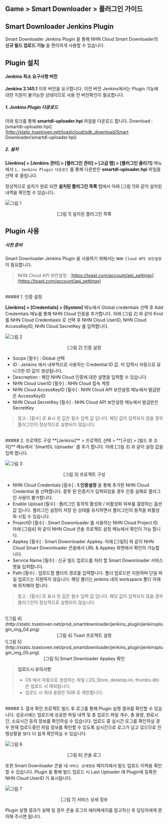 ## Game > Smart Downloader > 플러그인 가이드

## Smart Downloader Jenkins Plugin
Smart Downloader Jenkins Plugin 을 통해 NHN Cloud Smart Downloader의 **신규 빌드 업로드 기능** 을 편리하게 사용할 수 있습니다.

## Plugin 설치

#### Jenkins 최소 요구사항 버전

**Jenkins 2.145.1** 이후 버전을 요구합니다. 이전 버전 Jenkins에서는 Plugin 기능에 대한 지원이 불가능한 상태이므로 사용 전 버전확인이 필요합니다.

##### 1. Jenkins Plugin 다운로드
아래 링크를 통해 **smartdl-uploader.hpi** 파일을 다운로드 합니다.
Download : [smartdl-uploader.hpi](http://static.toastoven.net/toastcloud/sdk_download/Smart Downloader/smartdl-uploader.hpi)

##### 2. 설치
**[Jenkins] > [Jenkins 관리] > [플러그인 관리] > [고급 탭] > [플러그인 올리기]** 메뉴에서 `1. Jenkins Plugin 다운로드` 를 통해 다운받은 **smartdl-uploader.hpi** 파일을 선택 후 올립니다.

정상적으로 설치가 완료 되면 **설치된 플러그인 목록** 탭에서 아래 [그림 1]와 같이 설치된 내역을 확인할 수 있습니다.

![그림 1](http://static.toastoven.net/prod_smartdownloader/jenkins_plugin/jenkinsplugin_img_01.png)
<center>[그림 1] 설치된 플러그인 목록</center>

## Plugin 사용

##### 사전 준비
Smart Downloader Jenkins Plugin 을 사용하기 위해서는 `NHN Cloud API 보안설정` 이 필요합니다.
> NHN Cloud API 보안설정 : [https://toast.com/account/api_settings](https://toast.com/account/api_settings)

<br>
##### 1. 인증 설정

**[Jenkins] > [Credentials] > [System]** 메뉴에서 Global credentials 선택 후 Add Credentials 메뉴를 통해 NHN Cloud 인증을 추가합니다.
아래 [그림 2] 와 같이 Kind 를 NHN Cloud Credentiasls 로 선택 후 NHN Cloud UserID, NHN Cloud AccessKeyID, NHN Cloud SecretKey 를 입력합니다.

![그림 2](http://static.toastoven.net/prod_smartdownloader/jenkins_plugin/jenkinsplugin_img_02.png)
<center>[그림 2] 인증 설정</center>

* Socpe [필수] : Global 선택
* ID : Jenkins 에서 내부적으로 사용하는 Credential ID 값. 미 입력시 자동으로 유니크한 ID 값이 생성됩니다.
* Descreption : 해당 NHN Cloud 인증에 대한 설명을 입력할 수 있습니다.
* NHN Cloud UserID [필수] : NHN Cloud 접속 계정
* NHN Cloud AccessKeyID [필수] :  NHN Cloud API 보안설정 메뉴에서 발급받은 AccessKeyID
* NHN Cloud SecretKey [필수] : NHN Cloud API 보안설정 메뉴에서 발급받은 SecretKey

> 참고 : [필수] 로 표시 된 값은 필수 입력 값 입니다. 해당 값이 입력되지 않을 경우 플러그인이 정상적으로 실행되지 않습니다.

<br>
##### 2. 프로젝트 구성
**[Jenkins]** > 프로젝트 선택 > **[구성] > [빌드 후 조치]** 메뉴에서 `SmartDL Uploader` 를 추가 합니다.
아래 [그림 3] 과 같이 설정 값을 입력 합니다.

![그림 3](http://static.toastoven.net/prod_smartdownloader/jenkins_plugin/jenkinsplugin_img_03.png)
<center>[그림 3] 프로젝트 구성</center>

* NHN Cloud Credentials [필수] : <b>1.인증설정</b> 을 통해 추가한 NHN Cloud Credential 을 선택합니다. 잘못 된 인증키가 입력되었을 경우 인증 실패로 플러그인 사용이 불가합니다.
* Enable Upload [필수] : 플러그인 동작의 활성화 / 비활성화 여부를 결정하는 옵션 값 입니다. 플러그인 설정이 저장 된 상태를 유지하면서 플러그인의 동작을 비활성화 시킬 수 있습니다.
* ProjectID [필수] : Smart Dowonloader 를 사용하는 NHN Cloud Project ID. 아래 [그림4] 와 같이 NHN Cloud 콘솔 프로젝트 설정 메뉴에서 확인이 가능 합니다.
* Appkey [필수] : Smart Dowonloader Appkey. 아래 [그림5] 와 같이  NHN Cloud Smart Dowonloader 콘솔에서 URL & Appkey 화면에서 확인이 가능합니다.
* Service Name [필수] : 신규 빌드 업로드를 처리 할 Smart Dowonloader 서비스 명을 입력합니다.
* Path [필수]  : 업로드할 폴더의 경로를 입력합니다. 폴더 업로드만 지원하며 단일 파일 업로드는 지원하지 않습니다. 해당 폴더는 jenkins 내의 workspace 폴더 아래에 위치해야 합니다.

> 참고 : [필수] 로 표시 된 값은 필수 입력 값 입니다. 해당 값이 입력되지 않을 경우 플러그인이 정상적으로 실행되지 않습니다.

<br>
![그림 4](http://static.toastoven.net/prod_smartdownloader/jenkins_plugin/jenkinsplugin_img_04.png)
<center>[그림 4] Toast 프로젝트 설정</center>
![그림 5](http://static.toastoven.net/prod_smartdownloader/jenkins_plugin/jenkinsplugin_img_05.png)
<center>[그림 5] Smart Downloader Appkey 확인</center>

> **업로드시 유의사항**
> - OS 에서 자동으로 생성하는 파일 (.DS_Store, desktop.ini, thumbs.db) 은 업로드 시 제외됩니다. 
> - 업로드 시 최대 용량은 5GB 로 제한합니다.


<br>
##### 3. 결과 확인
프로젝트 빌드 후 로그를 통해 Plugin 실행 결과를 확인할 수 있습니다.
성공시에는 업로드에 성공한 파일 내역 및 총 업로드 파일 개수, 총 용량, 완료시간, 소요시간 등의 정보를 확인하실 수 있습니다.
업로드 중 실시간 로그를 확인하실 경우 현재 업로드중인 파일 정보를 확인할 수 있도록 실시간으로 로그가 남고 있으므로 진행상황을 보다 더 쉽게 확인하실 수 있습니다.

![그림 6](http://static.toastoven.net/prod_smartdownloader/jenkins_plugin/jenkinsplugin_img_06_v2.png)
<center>[그림 6] 콘솔 로그</center>

또한 Smart Downloader 콘솔 내 `서비스 상세정보` 페이지에서 빌드 업로드 이력을 확인할 수 있습니다.
Plugin 을 통해 빌드 업로드 시 Last Uploader 에 Plugin에 등록한 NHN Cloud UserID 가 표시됩니다.

![그림 7](http://static.toastoven.net/prod_smartdownloader/jenkins_plugin/jenkinsplugin_img_07_v2.png)
<center>[그림 7] 서비스 상세 정보</center>

Plugin 실행 결과가 실패 일 경우 콘솔 로그의 에러메세지를 참고하신 후 담당자에게 문의해 주시면 됩니다.

